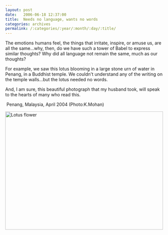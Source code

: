 ```yaml
---
layout: post
date:	2006-06-18 12:37:00
title:  Needs no language, wants no words
categories: archives
permalink: /:categories/:year/:month/:day/:title/
---
```

<P>

The emotions humans feel, the things that irritate, inspire, or amuse us, are all the same...why, then, do we have such a tower of Babel to express similar thoughts? Why did all language not remain the same, much as our thoughts?</P><P>For example, we saw this lotus blooming in a large stone urn of water in Penang, in a Buddhist temple. We couldn't understand any of the writing on the temple walls...but the lotus needed no words.</P><P>And, I am sure, this beautiful photograph that my husband took, will speak to the hearts of many who read this.

&nbsp;Penang, Malaysia, April 2004 (Photo:K.Mohan)




<A title="Photo Sharing" href="http://www.flickr.com/photos/86494503@N00/168213577/"><IMG height=375 alt="Lotus flower" src="http://static.flickr.com/51/168213577_3ac9b03174.jpg" width=500></A></P>
